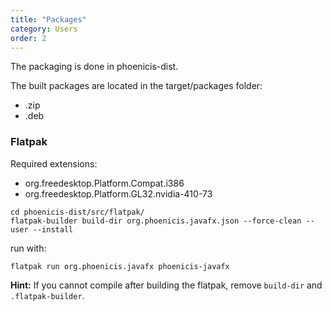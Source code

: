 ```yaml
---
title: "Packages"
category: Users
order: 2
---
```


The packaging is done in phoenicis-dist. 

The built packages are located in the target/packages folder:
- .zip
- .deb


### Flatpak
Required extensions:
- org.freedesktop.Platform.Compat.i386
- org.freedesktop.Platform.GL32.nvidia-410-73

```
cd phoenicis-dist/src/flatpak/
flatpak-builder build-dir org.phoenicis.javafx.json --force-clean --user --install
```
run with:
```
flatpak run org.phoenicis.javafx phoenicis-javafx
```
**Hint:** If you cannot compile after building the flatpak, remove `build-dir` and `.flatpak-builder`.
